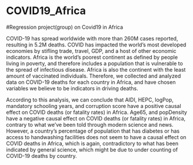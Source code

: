# COVID19_Africa
#Regression project(group) on Covid19 in Africa

COVID-19 has spread worldwide with more than 260M cases reported, resulting in 5.2M deaths. COVID has impacted the world’s most developed economies by stifling trade, travel, GDP, and a host of other economic indicators. Africa is the world’s poorest continent as defined by people living in poverty, and therefore includes a population that is vulnerable to the spread of infectious disease. Africa is also the continent with the least amount of vaccinated individuals. Therefore, we collected and analyzed data on COVID-19 deaths for each country in Africa, and have chosen variables we believe to be indicators in driving deaths.

According to this analysis, we can conclude that AIDI, HEPC, logPop, mandatory schooling years, and corruption score have a positive causal effect on COVID deaths (or fatality rates) in Africa. Age65, and popDensity have a negative causal effect on COVID deaths (or fatality rates) in Africa, contrary to what we’ve been told through modern science and news. However, a country’s percentage of population that has diabetes or has access to handwashing facilities does not seem to have a causal effect on COVID deaths in Africa, which is again, contradictory to what has been indicated by general science, which might be due to under counting of COVID-19 deaths by country.
